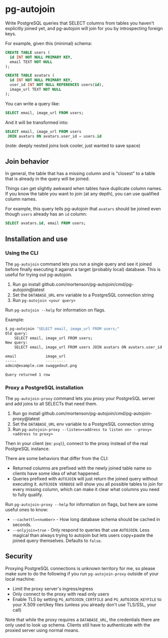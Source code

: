 # pg-autojoin

Write PostgreSQL queries that SELECT columns from tables you haven't explicitly
joined yet, and pg-autojoin will join for you by introspecting foreign keys.

For example, given this (minimal) schema:

```sql
CREATE TABLE users (
  id INT NOT NULL PRIMARY KEY,
  email TEXT NOT NULL
);

CREATE TABLE avatars (
  id INT NOT NULL PRIMARY KEY,
  user_id INT NOT NULL REFERENCES users(id),
  image_url TEXT NOT NULL
);
```

You can write a query like:

```sql
SELECT email, image_url FROM users;
```

And it will be transformed into:

```sql
SELECT email, image_url FROM users
 JOIN avatars ON avatars.user_id = users.id
```

(note: deeply nested joins look cooler, just wanted to save space)

## Join behavior

In general, the table that has a missing column and is "closest" to a table
that is already in the query will be joined.

Things can get slightly awkward when tables have duplicate column names. If you
know the table you want to join (at any depth), you can use qualified column
names.

For example, this query tells pg-autojoin that `avatars` should be joined even
though `users` already has an `id` column:

```sql
SELECT avatars.id, email FROM users;
```

## Installation and use

### Using the CLI

The `pg-autojoin` command lets you run a single query and see it joined before
finally executing it against a target (probably local) database. This is useful
for trying out pg-autojoin.

1. Run go install github.com/mortenson/pg-autojoin/cmd/pg-autojoin@latest
2. Set the `DATABASE_URL` env variable to a PostgreSQL connection string
3. Run `pg-autojoin <your query>`

Run `pg-autojoin --help` for information on flags.

Example:

```bash
$ pg-autojoin "SELECT email, image_url FROM users;"
Old query:
	SELECT email, image_url FROM users;
New query:
	SELECT email, image_url FROM users JOIN avatars ON avatars.user_id = users.id

email             image_url
-----             ---------
admin@example.com swaggedout.png

Query returned 1 row
```

### Proxy a PostgreSQL installation

The `pg-autojoin-proxy` command lets you proxy your PostgreSQL server and
add joins to all SELECTs that need them.

1. Run go install github.com/mortenson/pg-autojoin/cmd/pg-autojoin-proxy@latest
2. Set the `DATABASE_URL` env variable to a PostgreSQL connection string
3. Run `pg-autojoin-proxy --listen=<address to listen on> --proxy=<address to proxy>`

Then in your client (ex: `psql`), connect to the proxy instead of the real
PostgreSQL instance.

There are some behaviors that differ from the CLI:

- Returned columns are prefixed with the newly joined table name so clients
have some idea of what happened.
- Queries prefixed with `AUTOJOIN` will just return the joined query without
executing it. `AUTOJOIN VERBOSE` will show you all possible tables to join
for every missing column, which can make it clear what columns you need to
fully qualify.

Run `pg-autojoin-proxy --help` for information on flags, but here are some
useful ones to know:

- `--cachettl=<number>` - How long database schema should be cached in seconds.
- `--onlyjoin=true` - Only respond to queries that use `AUTOJOIN`. Less magical
than always trying to autojoin but lets users copy+paste the joined query
themselves. Defaults to `false`.

## Security

Proxying PostgreSQL connections is unknown territory for me, so please make
sure to do the following if you run `pg-autojoin-proxy` outside of your local
machine:

- Limit the proxy server's ingress/egress
- Only connect to the proxy with read only users
- Enable TLS by setting `PG_AUTOJOIN_CERTFILE` and `PG_AUTOJOIN_KEYFILE` to
your X.509 cert/key files (unless you already don't use TLS/SSL, your call)

Note that while the proxy requires a `DATABASE_URL`, the credentials there are
only used to look up schema. Clients still have to authenticate with the
proxied server using normal means.
